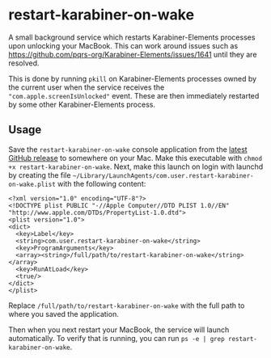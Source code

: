 # restart-karabiner-on-wake

A small background service which restarts Karabiner-Elements processes upon unlocking your MacBook. This can work around issues such as https://github.com/pqrs-org/Karabiner-Elements/issues/1641 until they are resolved.

This is done by running `pkill` on Karabiner-Elements processes owned by the current user when the service receives the `"com.apple.screenIsUnlocked"` event. These are then immediately restarted by some other Karabiner-Elements process.

## Usage

Save the `restart-karabiner-on-wake` console application from the [latest GitHub release](https://github.com/Shingyx/restart-karabiner-on-wake/releases/latest) to somewhere on your Mac. Make this executable with `chmod +x restart-karabiner-on-wake`. Next, make this launch on login with launchd by creating the file `~/Library/LaunchAgents/com.user.restart-karabiner-on-wake.plist` with the following content:

```
<?xml version="1.0" encoding="UTF-8"?>
<!DOCTYPE plist PUBLIC "-//Apple Computer//DTD PLIST 1.0//EN" "http://www.apple.com/DTDs/PropertyList-1.0.dtd">
<plist version="1.0">
<dict>
  <key>Label</key>
  <string>com.user.restart-karabiner-on-wake</string>
  <key>ProgramArguments</key>
  <array><string>/full/path/to/restart-karabiner-on-wake</string></array>
  <key>RunAtLoad</key>
  <true/>
</dict>
</plist>
```

Replace `/full/path/to/restart-karabiner-on-wake` with the full path to where you saved the application.

Then when you next restart your MacBook, the service will launch automatically. To verify that is running, you can run `ps -e | grep restart-karabiner-on-wake`.
